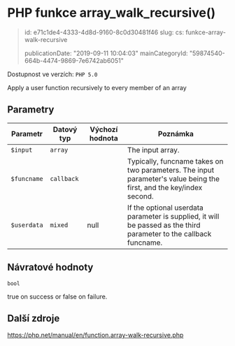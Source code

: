 PHP funkce array_walk_recursive()
=================================

> id: e71c1de4-4333-4d8d-9160-8c0d30481f46
> slug:
> 	cs: funkce-array-walk-recursive
> 
> publicationDate: "2019-09-11 10:04:03"
> mainCategoryId: "59874540-664b-4474-9869-7e6742ab6051"

Dostupnost ve verzích: `PHP 5.0`

Apply a user function recursively to every member of an array


Parametry
--------------

| Parametr | Datový typ | Výchozí hodnota | Poznámka |
|-----|-----|-----|-----|
| `$input` | `array` |  | The input array. |
| `$funcname` | `callback` |  | Typically, funcname takes on two parameters. The input parameter's value being the first, and the key/index second. |
| `$userdata` | `mixed` | null | If the optional userdata parameter is supplied, it will be passed as the third parameter to the callback funcname. |


Návratové hodnoty
----------------

`bool`

true on success or false on failure.

Další zdroje
------------

https://php.net/manual/en/function.array-walk-recursive.php
